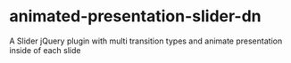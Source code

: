 # animated-presentation-slider-dn
A Slider jQuery plugin with multi transition types and animate presentation inside of each slide
